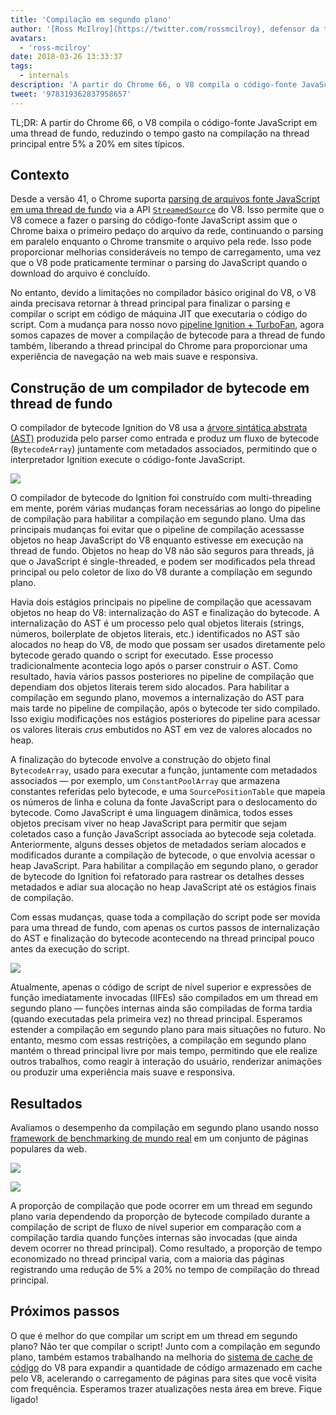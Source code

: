 ```yaml
---
title: 'Compilação em segundo plano'
author: '[Ross McIlroy](https://twitter.com/rossmcilroy), defensor da thread principal'
avatars:
  - 'ross-mcilroy'
date: 2018-03-26 13:33:37
tags:
  - internals
description: 'A partir do Chrome 66, o V8 compila o código-fonte JavaScript em uma thread de fundo, reduzindo o tempo gasto na compilação na thread principal entre 5% a 20% em sites típicos.'
tweet: '978319362837958657'
---
```

TL;DR: A partir do Chrome 66, o V8 compila o código-fonte JavaScript em uma thread de fundo, reduzindo o tempo gasto na compilação na thread principal entre 5% a 20% em sites típicos.

## Contexto

Desde a versão 41, o Chrome suporta [parsing de arquivos fonte JavaScript em uma thread de fundo](https://blog.chromium.org/2015/03/new-javascript-techniques-for-rapid.html) via a API [`StreamedSource`](https://cs.chromium.org/chromium/src/v8/include/v8.h?q=StreamedSource&sq=package:chromium&l=1389) do V8. Isso permite que o V8 comece a fazer o parsing do código-fonte JavaScript assim que o Chrome baixa o primeiro pedaço do arquivo da rede, continuando o parsing em paralelo enquanto o Chrome transmite o arquivo pela rede. Isso pode proporcionar melhorias consideráveis no tempo de carregamento, uma vez que o V8 pode praticamente terminar o parsing do JavaScript quando o download do arquivo é concluído.

<!--truncate-->
No entanto, devido a limitações no compilador básico original do V8, o V8 ainda precisava retornar à thread principal para finalizar o parsing e compilar o script em código de máquina JIT que executaria o código do script. Com a mudança para nosso novo [pipeline Ignition + TurboFan](/blog/launching-ignition-and-turbofan), agora somos capazes de mover a compilação de bytecode para a thread de fundo também, liberando a thread principal do Chrome para proporcionar uma experiência de navegação na web mais suave e responsiva.

## Construção de um compilador de bytecode em thread de fundo

O compilador de bytecode Ignition do V8 usa a [árvore sintática abstrata (AST)](https://en.wikipedia.org/wiki/Abstract_syntax_tree) produzida pelo parser como entrada e produz um fluxo de bytecode (`BytecodeArray`) juntamente com metadados associados, permitindo que o interpretador Ignition execute o código-fonte JavaScript.

![](/_img/background-compilation/bytecode.svg)

O compilador de bytecode do Ignition foi construído com multi-threading em mente, porém várias mudanças foram necessárias ao longo do pipeline de compilação para habilitar a compilação em segundo plano. Uma das principais mudanças foi evitar que o pipeline de compilação acessasse objetos no heap JavaScript do V8 enquanto estivesse em execução na thread de fundo. Objetos no heap do V8 não são seguros para threads, já que o JavaScript é single-threaded, e podem ser modificados pela thread principal ou pelo coletor de lixo do V8 durante a compilação em segundo plano.

Havia dois estágios principais no pipeline de compilação que acessavam objetos no heap do V8: internalização do AST e finalização do bytecode. A internalização do AST é um processo pelo qual objetos literais (strings, números, boilerplate de objetos literais, etc.) identificados no AST são alocados no heap do V8, de modo que possam ser usados diretamente pelo bytecode gerado quando o script for executado. Esse processo tradicionalmente acontecia logo após o parser construir o AST. Como resultado, havia vários passos posteriores no pipeline de compilação que dependiam dos objetos literais terem sido alocados. Para habilitar a compilação em segundo plano, movemos a internalização do AST para mais tarde no pipeline de compilação, após o bytecode ter sido compilado. Isso exigiu modificações nos estágios posteriores do pipeline para acessar os valores literais _crus_ embutidos no AST em vez de valores alocados no heap.

A finalização do bytecode envolve a construção do objeto final `BytecodeArray`, usado para executar a função, juntamente com metadados associados — por exemplo, um `ConstantPoolArray` que armazena constantes referidas pelo bytecode, e uma `SourcePositionTable` que mapeia os números de linha e coluna da fonte JavaScript para o deslocamento do bytecode. Como JavaScript é uma linguagem dinâmica, todos esses objetos precisam viver no heap JavaScript para permitir que sejam coletados caso a função JavaScript associada ao bytecode seja coletada. Anteriormente, alguns desses objetos de metadados seriam alocados e modificados durante a compilação de bytecode, o que envolvia acessar o heap JavaScript. Para habilitar a compilação em segundo plano, o gerador de bytecode do Ignition foi refatorado para rastrear os detalhes desses metadados e adiar sua alocação no heap JavaScript até os estágios finais de compilação.

Com essas mudanças, quase toda a compilação do script pode ser movida para uma thread de fundo, com apenas os curtos passos de internalização do AST e finalização do bytecode acontecendo na thread principal pouco antes da execução do script.

![](/_img/background-compilation/threads.svg)

Atualmente, apenas o código de script de nível superior e expressões de função imediatamente invocadas (IIFEs) são compilados em um thread em segundo plano — funções internas ainda são compiladas de forma tardia (quando executadas pela primeira vez) no thread principal. Esperamos estender a compilação em segundo plano para mais situações no futuro. No entanto, mesmo com essas restrições, a compilação em segundo plano mantém o thread principal livre por mais tempo, permitindo que ele realize outros trabalhos, como reagir à interação do usuário, renderizar animações ou produzir uma experiência mais suave e responsiva.

## Resultados

Avaliamos o desempenho da compilação em segundo plano usando nosso [framework de benchmarking de mundo real](/blog/real-world-performance) em um conjunto de páginas populares da web.

![](/_img/background-compilation/desktop.svg)

![](/_img/background-compilation/mobile.svg)

A proporção de compilação que pode ocorrer em um thread em segundo plano varia dependendo da proporção de bytecode compilado durante a compilação de script de fluxo de nível superior em comparação com a compilação tardia quando funções internas são invocadas (que ainda devem ocorrer no thread principal). Como resultado, a proporção de tempo economizado no thread principal varia, com a maioria das páginas registrando uma redução de 5% a 20% no tempo de compilação do thread principal.

## Próximos passos

O que é melhor do que compilar um script em um thread em segundo plano? Não ter que compilar o script! Junto com a compilação em segundo plano, também estamos trabalhando na melhoria do [sistema de cache de código](/blog/code-caching) do V8 para expandir a quantidade de código armazenado em cache pelo V8, acelerando o carregamento de páginas para sites que você visita com frequência. Esperamos trazer atualizações nesta área em breve. Fique ligado!

